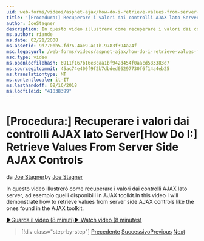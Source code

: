 ```yaml
---
uid: web-forms/videos/aspnet-ajax/how-do-i-retrieve-values-from-server-side-ajax-controls
title: '[Procedura:] Recuperare i valori dai controlli AJAX lato Server | Microsoft Docs'
author: JoeStagner
description: In questo video illustrerò come recuperare i valori dai controlli AJAX lato server, ad esempio quelli disponibili in AJAX toolkit.
ms.author: riande
ms.date: 02/21/2008
ms.assetid: 9d770bb5-fd76-4ae9-a11b-9783f394a24f
msc.legacyurl: /web-forms/videos/aspnet-ajax/how-do-i-retrieve-values-from-server-side-ajax-controls
msc.type: video
ms.openlocfilehash: 6911f167b16e3caa1bf942d454f0aacd583383d7
ms.sourcegitcommit: 45ac74e400f9f2b7dbded66297730f6f14a4eb25
ms.translationtype: MT
ms.contentlocale: it-IT
ms.lasthandoff: 08/16/2018
ms.locfileid: "41838399"
---
```

<a name="how-do-i-retrieve-values-from-server-side-ajax-controls"></a><span data-ttu-id="f78ca-103">[Procedura:] Recuperare i valori dai controlli AJAX lato Server</span><span class="sxs-lookup"><span data-stu-id="f78ca-103">[How Do I:] Retrieve Values From Server Side AJAX Controls</span></span>
====================
<span data-ttu-id="f78ca-104">da [Joe Stagner](https://github.com/JoeStagner)</span><span class="sxs-lookup"><span data-stu-id="f78ca-104">by [Joe Stagner](https://github.com/JoeStagner)</span></span>

<span data-ttu-id="f78ca-105">In questo video illustrerò come recuperare i valori dai controlli AJAX lato server, ad esempio quelli disponibili in AJAX toolkit.</span><span class="sxs-lookup"><span data-stu-id="f78ca-105">In this video I will demonstrate how to retrieve values from server side AJAX controls like the ones found in the AJAX toolkit.</span></span>

[<span data-ttu-id="f78ca-106">&#9654;Guarda il video (8 minuti)</span><span class="sxs-lookup"><span data-stu-id="f78ca-106">&#9654; Watch video (8 minutes)</span></span>](https://channel9.msdn.com/Blogs/ASP-NET-Site-Videos/how-do-i-retrieve-values-from-server-side-ajax-controls)

> [!div class="step-by-step"]
> <span data-ttu-id="f78ca-107">[Precedente](how-do-i-associate-ajax-client-behavior-with-an-aspnet-server-control.md)
> [Successivo](two-simple-techniques-for-triggering-updates-to-update-panels.md)</span><span class="sxs-lookup"><span data-stu-id="f78ca-107">[Previous](how-do-i-associate-ajax-client-behavior-with-an-aspnet-server-control.md)
[Next](two-simple-techniques-for-triggering-updates-to-update-panels.md)</span></span>
